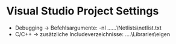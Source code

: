 # Visual Studio Project Settings

* Debugging -> Befehlsargumente: -nl ..\..\..\Netlists\netlist.txt
* C/C++ -> zusätzliche Includeverzeichnisse: ..\..\Libraries\eigen

